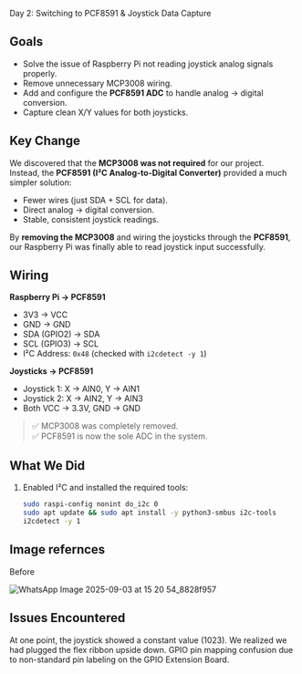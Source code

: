 Day 2: Switching to PCF8591 & Joystick Data Capture

## Goals
- Solve the issue of Raspberry Pi not reading joystick analog signals properly.
- Remove unnecessary MCP3008 wiring.
- Add and configure the **PCF8591 ADC** to handle analog → digital conversion.
- Capture clean X/Y values for both joysticks.

## Key Change
We discovered that the **MCP3008 was not required** for our project.  
Instead, the **PCF8591 (I²C Analog-to-Digital Converter)** provided a much simpler solution:  
- Fewer wires (just SDA + SCL for data).  
- Direct analog → digital conversion.  
- Stable, consistent joystick readings.  

By **removing the MCP3008** and wiring the joysticks through the **PCF8591**, our Raspberry Pi was finally able to read joystick input successfully.

## Wiring

**Raspberry Pi → PCF8591**
- 3V3 → VCC  
- GND → GND  
- SDA (GPIO2) → SDA  
- SCL (GPIO3) → SCL  
- I²C Address: `0x48` (checked with `i2cdetect -y 1`)

**Joysticks → PCF8591**
- Joystick 1: X → AIN0, Y → AIN1  
- Joystick 2: X → AIN2, Y → AIN3  
- Both VCC → 3.3V, GND → GND  

> ✅ MCP3008 was completely removed.  
> ✅ PCF8591 is now the sole ADC in the system.

## What We Did
1. Enabled I²C and installed the required tools:
   ```bash
   sudo raspi-config nonint do_i2c 0
   sudo apt update && sudo apt install -y python3-smbus i2c-tools
   i2cdetect -y 1

## Image refernces

Before

![WhatsApp Image 2025-09-03 at 15 20 54_8828f957](https://github.com/user-attachments/assets/0eaeebea-cc83-4a13-affa-49d483baa4b7)



## Issues Encountered
At one point, the joystick showed a constant value (1023). We realized we had plugged the flex ribbon upside down. GPIO pin mapping confusion due to non-standard pin labeling on the GPIO Extension Board.


